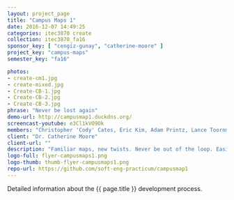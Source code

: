 ```yaml
---
layout: project_page
title: "Campus Maps 1"
date: 2016-12-07 14:49:25
categories: itec3870 create
collection: itec3870_fa16
sponsor_key: [ "cengiz-gunay", "catherine-moore" ]
project_key: "campus-maps"
semester_key: "fa16"

photos:
- create-cm1.jpg
- create-mixed.jpg
- Create-CB-1.jpg
- Create-CB-2.jpg
- Create-CB-3.jpg
phrase: "Never be lost again"
demo-url: http://campusmap1.duckdns.org/
screencast-youtube: e3Cl1kVO9Ok
members: "Christopher 'Cody' Cates, Eric Kim, Adam Printz, Lance Toornman"
client: "Dr. Catherine Moore"
client-url: ""
description: "Familiar maps, new twists. Never be out of the loop. Easily locate services. Mobile friendly."
logo-full: flyer-campusmaps1.png
logo-thumb: thumb-flyer-campusmaps1.png
repo-url: https://github.com/soft-eng-practicum/campusmap1
---
```


Detailed information about the {{ page.title }} development process.

<!-- lightgallery -->
<script src="https://code.jquery.com/jquery-2.2.4.min.js"></script>
<script src="https://cdn.jsdelivr.net/lightgallery/1.3.7/js/lightgallery.min.js"></script>
<script src="https://cdn.jsdelivr.net/g/lg-zoom"></script>

<script type="text/javascript">
    $(document).ready(function() {
    $("body").lightGallery({
    zoom: true,
    selector: 'a#lightgallery',
    selectWithin: 'body'
    });
    });
</script>

[ggc]: http://www.ggc.edu
[gunay-ggc]: http://www.ggc.edu/about-ggc/directory/cengiz-gunay
